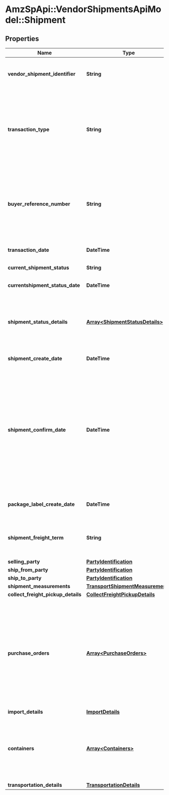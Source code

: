 # AmzSpApi::VendorShipmentsApiModel::Shipment

## Properties
Name | Type | Description | Notes
------------ | ------------- | ------------- | -------------
**vendor_shipment_identifier** | **String** | Unique Transportation ID created by Vendor (Should not be used over the last 365 days). | 
**transaction_type** | **String** | Indicates the type of  transportation request such as (New,Cancel,Confirm and PackageLabelRequest). Each transactiontype has a unique set of operation and there are corresponding details to be populated for each operation. | 
**buyer_reference_number** | **String** | The buyer Reference Number is a unique identifier generated by buyer for all Collect/WePay shipments when you submit a transportation request. This field is mandatory for Collect/WePay shipments. | [optional] 
**transaction_date** | **DateTime** | Date on which the transportation request was submitted. | 
**current_shipment_status** | **String** | Indicates the current shipment status. | [optional] 
**currentshipment_status_date** | **DateTime** | Date and time when the last status was updated. | [optional] 
**shipment_status_details** | [**Array&lt;ShipmentStatusDetails&gt;**](ShipmentStatusDetails.md) | Indicates the list of current shipment status details and when the last update was received from carrier this is available on shipment Details response. | [optional] 
**shipment_create_date** | **DateTime** | The date and time of the shipment request created by vendor. | [optional] 
**shipment_confirm_date** | **DateTime** | The date and time of the departure of the shipment from the vendor&#x27;s location. Vendors are requested to send ASNs within 30 minutes of departure from their warehouse/distribution center or at least 6 hours prior to the appointment time at the Buyer destination warehouse, whichever is sooner. Shipped date mentioned in the shipment confirmation should not be in the future. | [optional] 
**package_label_create_date** | **DateTime** | The date and time of the package label created for the shipment by buyer. | [optional] 
**shipment_freight_term** | **String** | Indicates if this transportation request is WePay/Collect or TheyPay/Prepaid. This is a mandatory information. | [optional] 
**selling_party** | [**PartyIdentification**](PartyIdentification.md) |  | 
**ship_from_party** | [**PartyIdentification**](PartyIdentification.md) |  | 
**ship_to_party** | [**PartyIdentification**](PartyIdentification.md) |  | 
**shipment_measurements** | [**TransportShipmentMeasurements**](TransportShipmentMeasurements.md) |  | [optional] 
**collect_freight_pickup_details** | [**CollectFreightPickupDetails**](CollectFreightPickupDetails.md) |  | [optional] 
**purchase_orders** | [**Array&lt;PurchaseOrders&gt;**](PurchaseOrders.md) | Indicates the purchase orders involved for the transportation request. This group is an array create 1 for each PO and list their corresponding items. This information is used for deciding the route,truck allocation and storage efficiently. This is a mandatory information for Buyer performing transportation from vendor warehouse (WePay/Collect) | [optional] 
**import_details** | [**ImportDetails**](ImportDetails.md) |  | [optional] 
**containers** | [**Array&lt;Containers&gt;**](Containers.md) | A list of the items in this transportation and their associated inner container details. If any of the item detail fields are common at a carton or a pallet level, provide them at the corresponding carton or pallet level. | [optional] 
**transportation_details** | [**TransportationDetails**](TransportationDetails.md) |  | [optional] 

